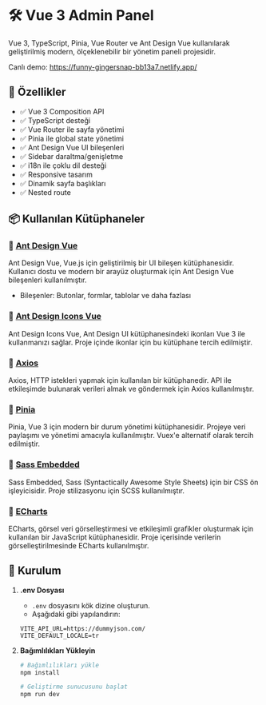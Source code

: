 # 🛠️ Vue 3 Admin Panel

Vue 3, TypeScript, Pinia, Vue Router ve Ant Design Vue kullanılarak geliştirilmiş modern, ölçeklenebilir bir yönetim paneli projesidir.

Canlı demo: https://funny-gingersnap-bb13a7.netlify.app/

## 🚀 Özellikler

- ✅ Vue 3 Composition API
- ✅ TypeScript desteği
- ✅ Vue Router ile sayfa yönetimi
- ✅ Pinia ile global state yönetimi
- ✅ Ant Design Vue UI bileşenleri
- ✅ Sidebar daraltma/genişletme
- ✅ i18n ile çoklu dil desteği
- ✅ Responsive tasarım
- ✅ Dinamik sayfa başlıkları
- ✅ Nested route

## 📦 Kullanılan Kütüphaneler

### 🔹 [Ant Design Vue](https://www.antdv.com/docs/vue/introduce/)
Ant Design Vue, Vue.js için geliştirilmiş bir UI bileşen kütüphanesidir. Kullanıcı dostu ve modern bir arayüz oluşturmak için Ant Design Vue bileşenleri kullanılmıştır.

- Bileşenler: Butonlar, formlar, tablolar ve daha fazlası

### 🔹 [Ant Design Icons Vue](https://www.npmjs.com/package/@ant-design/icons-vue)
Ant Design Icons Vue, Ant Design UI kütüphanesindeki ikonları Vue 3 ile kullanmanızı sağlar. Proje içinde ikonlar için bu kütüphane tercih edilmiştir.

### 🔹 [Axios](https://axios-http.com/)
Axios, HTTP istekleri yapmak için kullanılan bir kütüphanedir. API ile etkileşimde bulunarak verileri almak ve göndermek için Axios kullanılmıştır.

### 🔹 [Pinia](https://pinia.vuejs.org/)
Pinia, Vue 3 için modern bir durum yönetimi kütüphanesidir. Projeye veri paylaşımı ve yönetimi amacıyla kullanılmıştır. Vuex'e alternatif olarak tercih edilmiştir.

### 🔹 [Sass Embedded](https://sass-lang.com/)
Sass Embedded, Sass (Syntactically Awesome Style Sheets) için bir CSS ön işleyicisidir. Proje stilizasyonu için SCSS kullanılmıştır.

### 🔹 [ECharts](https://echarts.apache.org/)
ECharts, görsel veri görselleştirmesi ve etkileşimli grafikler oluşturmak için kullanılan bir JavaScript kütüphanesidir. Proje içerisinde verilerin görselleştirilmesinde ECharts kullanılmıştır.

## 🔧 Kurulum

1. **.env Dosyası**
    - `.env` dosyasını kök dizine oluşturun.
    - Aşağıdaki gibi yapılandırın:

   ```env
   VITE_API_URL=https://dummyjson.com/
   VITE_DEFAULT_LOCALE=tr

2. **Bağımlılıkları Yükleyin**
    
    ```bash
    # Bağımlılıkları yükle
    npm install
    
    # Geliştirme sunucusunu başlat
    npm run dev
